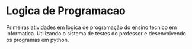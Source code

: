 # Logica de Programacao

Primeiras atividades em logica de programação do ensino tecnico em informatica.
Utilizando o sistema de testes do professor e desenvolvendo os programas em python.
